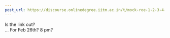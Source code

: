 ```yaml
---
post_url: https://discourse.onlinedegree.iitm.ac.in/t/mock-roe-1-2-3-4-tds-jan-2025/168449/26
---
```

Is the link out?  
… For Feb 26th? 8 pm?